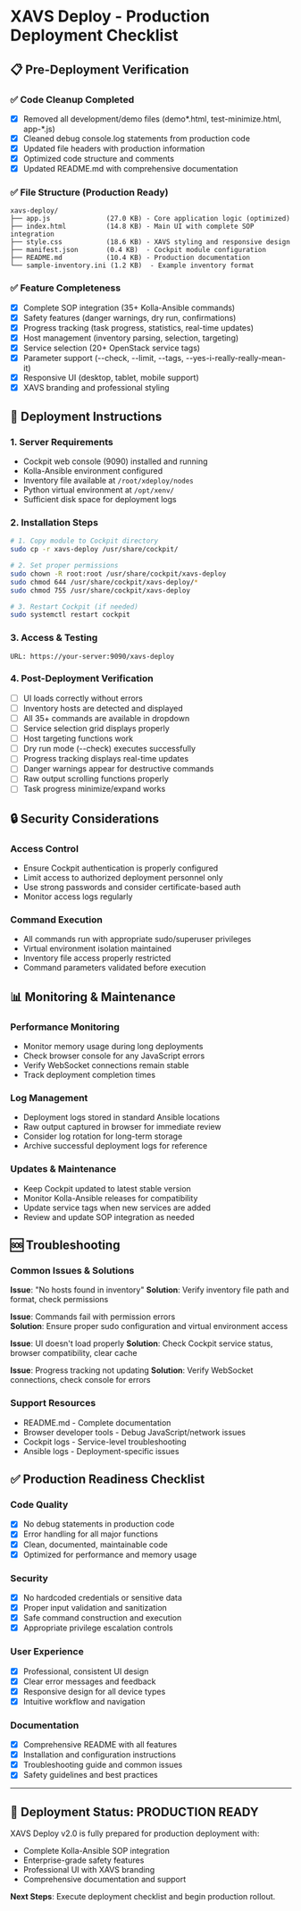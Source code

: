 # XAVS Deploy - Production Deployment Checklist

## 📋 Pre-Deployment Verification

### ✅ Code Cleanup Completed
- [x] Removed all development/demo files (demo*.html, test-minimize.html, app-*.js)
- [x] Cleaned debug console.log statements from production code
- [x] Updated file headers with production information
- [x] Optimized code structure and comments
- [x] Updated README.md with comprehensive documentation

### ✅ File Structure (Production Ready)
```
xavs-deploy/
├── app.js              (27.0 KB) - Core application logic (optimized)
├── index.html          (14.8 KB) - Main UI with complete SOP integration  
├── style.css           (18.6 KB) - XAVS styling and responsive design
├── manifest.json       (0.4 KB)  - Cockpit module configuration
├── README.md           (10.4 KB) - Production documentation
└── sample-inventory.ini (1.2 KB)  - Example inventory format
```

### ✅ Feature Completeness
- [x] Complete SOP integration (35+ Kolla-Ansible commands)
- [x] Safety features (danger warnings, dry run, confirmations)
- [x] Progress tracking (task progress, statistics, real-time updates)
- [x] Host management (inventory parsing, selection, targeting)
- [x] Service selection (20+ OpenStack service tags)
- [x] Parameter support (--check, --limit, --tags, --yes-i-really-really-mean-it)
- [x] Responsive UI (desktop, tablet, mobile support)
- [x] XAVS branding and professional styling

## 🚀 Deployment Instructions

### 1. Server Requirements
- Cockpit web console (9090) installed and running
- Kolla-Ansible environment configured
- Inventory file available at `/root/xdeploy/nodes`
- Python virtual environment at `/opt/xenv/`
- Sufficient disk space for deployment logs

### 2. Installation Steps
```bash
# 1. Copy module to Cockpit directory
sudo cp -r xavs-deploy /usr/share/cockpit/

# 2. Set proper permissions  
sudo chown -R root:root /usr/share/cockpit/xavs-deploy
sudo chmod 644 /usr/share/cockpit/xavs-deploy/*
sudo chmod 755 /usr/share/cockpit/xavs-deploy

# 3. Restart Cockpit (if needed)
sudo systemctl restart cockpit
```

### 3. Access & Testing
```
URL: https://your-server:9090/xavs-deploy
```

### 4. Post-Deployment Verification
- [ ] UI loads correctly without errors
- [ ] Inventory hosts are detected and displayed  
- [ ] All 35+ commands are available in dropdown
- [ ] Service selection grid displays properly
- [ ] Host targeting functions work
- [ ] Dry run mode (--check) executes successfully
- [ ] Progress tracking displays real-time updates
- [ ] Danger warnings appear for destructive commands
- [ ] Raw output scrolling functions properly
- [ ] Task progress minimize/expand works

## 🔒 Security Considerations

### Access Control
- Ensure Cockpit authentication is properly configured
- Limit access to authorized deployment personnel only
- Use strong passwords and consider certificate-based auth
- Monitor access logs regularly

### Command Execution
- All commands run with appropriate sudo/superuser privileges
- Virtual environment isolation maintained
- Inventory file access properly restricted
- Command parameters validated before execution

## 📊 Monitoring & Maintenance

### Performance Monitoring
- Monitor memory usage during long deployments
- Check browser console for any JavaScript errors
- Verify WebSocket connections remain stable
- Track deployment completion times

### Log Management
- Deployment logs stored in standard Ansible locations
- Raw output captured in browser for immediate review
- Consider log rotation for long-term storage
- Archive successful deployment logs for reference

### Updates & Maintenance
- Keep Cockpit updated to latest stable version
- Monitor Kolla-Ansible releases for compatibility
- Update service tags when new services are added
- Review and update SOP integration as needed

## 🆘 Troubleshooting

### Common Issues & Solutions

**Issue**: "No hosts found in inventory"
**Solution**: Verify inventory file path and format, check permissions

**Issue**: Commands fail with permission errors  
**Solution**: Ensure proper sudo configuration and virtual environment access

**Issue**: UI doesn't load properly
**Solution**: Check Cockpit service status, browser compatibility, clear cache

**Issue**: Progress tracking not updating
**Solution**: Verify WebSocket connections, check console for errors

### Support Resources
- README.md - Complete documentation
- Browser developer tools - Debug JavaScript/network issues
- Cockpit logs - Service-level troubleshooting  
- Ansible logs - Deployment-specific issues

## ✅ Production Readiness Checklist

### Code Quality
- [x] No debug statements in production code
- [x] Error handling for all major functions
- [x] Clean, documented, maintainable code
- [x] Optimized for performance and memory usage

### Security
- [x] No hardcoded credentials or sensitive data
- [x] Proper input validation and sanitization
- [x] Safe command construction and execution
- [x] Appropriate privilege escalation controls

### User Experience  
- [x] Professional, consistent UI design
- [x] Clear error messages and feedback
- [x] Responsive design for all device types
- [x] Intuitive workflow and navigation

### Documentation
- [x] Comprehensive README with all features
- [x] Installation and configuration instructions
- [x] Troubleshooting guide and common issues
- [x] Safety guidelines and best practices

---

## 🎉 Deployment Status: **PRODUCTION READY**

XAVS Deploy v2.0 is fully prepared for production deployment with:
- Complete Kolla-Ansible SOP integration
- Enterprise-grade safety features  
- Professional UI with XAVS branding
- Comprehensive documentation and support

**Next Steps**: Execute deployment checklist and begin production rollout.

